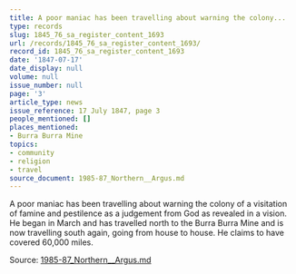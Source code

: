```yaml
---
title: A poor maniac has been travelling about warning the colony...
type: records
slug: 1845_76_sa_register_content_1693
url: /records/1845_76_sa_register_content_1693/
record_id: 1845_76_sa_register_content_1693
date: '1847-07-17'
date_display: null
volume: null
issue_number: null
page: '3'
article_type: news
issue_reference: 17 July 1847, page 3
people_mentioned: []
places_mentioned:
- Burra Burra Mine
topics:
- community
- religion
- travel
source_document: 1985-87_Northern__Argus.md
---
```


A poor maniac has been travelling about warning the colony of a visitation of famine and pestilence as a judgement from God as revealed in a vision.  He began in March and has travelled north to the Burra Burra Mine and is now travelling south again, going from house to house.  He claims to have covered 60,000 miles.

Source: [1985-87_Northern__Argus.md](/downloads/markdown/1985-87_Northern__Argus.md)
